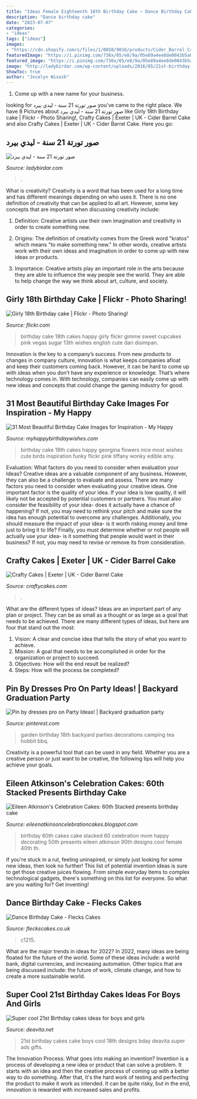 ```yaml
---
title: "Ideas Female Eighteenth 18th Birthday Cake ~ Dance Birthday Cake"
description: "Dance birthday cake"
date: "2023-07-07"
categories:
- "ideas"
tags: ["ideas"]
images:
- "https://cdn.shopify.com/s/files/1/0850/9016/products/Cider_Barrel_Cake.jpg?v=1541705161"
featuredImage: "https://i.pinimg.com/736x/05/e8/9a/05e89a4ee8de0843b5a003addc794abe--th-birthday-party-garden-birthday-parties.jpg"
featured_image: "https://i.pinimg.com/736x/05/e8/9a/05e89a4ee8de0843b5a003addc794abe--th-birthday-party-garden-birthday-parties.jpg"
image: "http://ladybirdar.com/wp-content/uploads/2016/05/21st-birthday-cake-ideas-wativpwz-768x1024.jpg"
ShowToc: true
author: "Jocelyn Wisozk"
---
```



1. Come up with a new name for your business.

	

		
looking for صور تورتة 21 سنة - ليدي بيرد you've came to the right place. We have 8 Pictures about صور تورتة 21 سنة - ليدي بيرد like Girly 18th Birthday cake | Flickr - Photo Sharing!, Crafty Cakes | Exeter | UK - Cider Barrel Cake and also Crafty Cakes | Exeter | UK - Cider Barrel Cake. Here you go:
		
    
## صور تورتة 21 سنة - ليدي بيرد

<img loading=lazy src="http://ladybirdar.com/wp-content/uploads/2016/05/21st-birthday-cake-ideas-wativpwz-768x1024.jpg" onerror="this.onerror=null;this.src='https://tse3.mm.bing.net/th?id=OIP.RBP_JNELOGnsys_JL2PMyQHaJ4&amp;pid=15.1';" alt="صور تورتة 21 سنة - ليدي بيرد">

_Source: ladybirdar.com_

>. 

	

What is creativity?
Creativity is a word that has been used for a long time and has different meanings depending on who uses it. There is no one definition of creativity that can be applied to all art. However, some key concepts that are important when discussing creativity include:
1) Definition: Creative artists use their own imagination and creativity in order to create something new.

2) Origins: The definition of creativity comes from the Greek word "kratos" which means "to make something new." In other words, creative artists work with their own ideas and imagination in order to come up with new ideas or products.

3) Importance: Creative artists play an important role in the arts because they are able to influence the way people see the world. They are able to help change the way we think about art, culture, and society.

    
## Girly 18th Birthday Cake | Flickr - Photo Sharing!

<img loading=lazy src="http://farm5.staticflickr.com/4066/5166376392_773df00a43_z.jpg" onerror="this.onerror=null;this.src='https://tse2.mm.bing.net/th?id=OIP.OjuCJy7648pd08IMx_S39AAAAA&amp;pid=15.1';" alt="Girly 18th Birthday cake | Flickr - Photo Sharing!">

_Source: flickr.com_

>birthday cake 18th cakes happy girly flickr gimme sweet cupcakes pink vegas sugar 13th wishes english cute dari disimpan. 

	

Innovation is the key to a company’s success. From new products to changes in company culture, innovation is what keeps companies afloat and keep their customers coming back. However, it can be hard to come up with ideas when you don’t have any experience or knowledge. That’s where technology comes in. With technology, companies can easily come up with new ideas and concepts that could change the gaming industry for good.

    
## 31 Most Beautiful Birthday Cake Images For Inspiration - My Happy

<img loading=lazy src="https://www.myhappybirthdaywishes.com/wp-content/uploads/2016/01/18th-birthday-cake-images.jpg" onerror="this.onerror=null;this.src='https://tse4.mm.bing.net/th?id=OIP.wBapZ1vNTjjF7vYYoNrTTQHaIO&amp;pid=15.1';" alt="31 Most Beautiful Birthday Cake Images for Inspiration - My Happy">

_Source: myhappybirthdaywishes.com_

>birthday cake 18th cakes happy georgina flowers nice most wishes cute birds inspiration funky flickr pink tiffany wonky edible amy. 

	

Evaluation: What factors do you need to consider when evaluation your Ideas?
Creative ideas are a valuable component of any business. However, they can also be a challenge to evaluate and assess. There are many factors you need to consider when evaluating your creative ideas. 
One important factor is the quality of your idea. If your idea is low quality, it will likely not be accepted by potential customers or partners. You must also consider the feasibility of your idea- does it actually have a chance of happening? If not, you may need to rethink your pitch and make sure the idea has enough potential to overcome any challenges. Additionally, you should measure the impact of your idea- is it worth risking money and time just to bring it to life? Finally, you must determine whether or not people will actually use your idea- is it something that people would want in their business? If not, you may need to revise or remove its from consideration.

    
## Crafty Cakes | Exeter | UK - Cider Barrel Cake

<img loading=lazy src="https://cdn.shopify.com/s/files/1/0850/9016/products/Cider_Barrel_Cake.jpg?v=1541705161" onerror="this.onerror=null;this.src='https://tse3.mm.bing.net/th?id=OIP.Me-DCLCNd_-ZLzKnf__MfQHaJ4&amp;pid=15.1';" alt="Crafty Cakes | Exeter | UK - Cider Barrel Cake">

_Source: craftycakes.com_

>. 

	

What are the different types of ideas?
Ideas are an important part of any plan or project. They can be as small as a thought or as large as a goal that needs to be achieved. There are many different types of ideas, but here are four that stand out the most: 
1) Vision: A clear and concise idea that tells the story of what you want to achieve.
2) Mission: A goal that needs to be accomplished in order for the organization or project to succeed.
3) Objectives: How will the end result be realized? 
4) Steps: How will the process be completed?

    
## Pin By Dresses Pro On Party Ideas! | Backyard Graduation Party

<img loading=lazy src="https://i.pinimg.com/736x/05/e8/9a/05e89a4ee8de0843b5a003addc794abe--th-birthday-party-garden-birthday-parties.jpg" onerror="this.onerror=null;this.src='https://tse4.mm.bing.net/th?id=OIP.HNlJcJjkqEzXIyx6MlY1JwHaLO&amp;pid=15.1';" alt="Pin by dresses pro on Party Ideas! | Backyard graduation party">

_Source: pinterest.com_

>garden birthday 18th backyard parties decorations camping tea hobbit bbq. 

	

Creativity is a powerful tool that can be used in any field. Whether you are a creative person or just want to be creative, the following tips will help you achieve your goals.

    
## Eileen Atkinson&#039;s Celebration Cakes: 60th Stacked Presents Birthday Cake

<img loading=lazy src="http://2.bp.blogspot.com/-7vynDj0IXCM/TyVOYDALYdI/AAAAAAAAAHU/JDMBhXYon1o/s1600/DSCN1002.JPG" onerror="this.onerror=null;this.src='https://tse4.mm.bing.net/th?id=OIP.TOGLwdt8_6rMMuJNFtrr4gHaJ4&amp;pid=15.1';" alt="Eileen Atkinson&#039;s Celebration Cakes: 60th Stacked presents birthday cake">

_Source: eileenatkinsoncelebrationcakes.blogspot.com_

>birthday 60th cakes cake stacked 60 celebration mom happy decorating 50th presents eileen atkinson 90th designs cool female 40th th. 

	

If you're stuck in a rut, feeling uninspired, or simply just looking for some new ideas, then look no further! This list of potential invention ideas is sure to get those creative juices flowing. From simple everyday items to complex technological gadgets, there's something on this list for everyone. So what are you waiting for? Get inventing!

    
## Dance Birthday Cake - Flecks Cakes

<img loading=lazy src="https://fleckscakes.co.uk/wp-content/uploads/2015/12/C1215-720x720.jpg" onerror="this.onerror=null;this.src='https://tse1.mm.bing.net/th?id=OIP.29fQse9b89WKLYQ0xlCM-AHaHa&amp;pid=15.1';" alt="Dance Birthday Cake - Flecks Cakes">

_Source: fleckscakes.co.uk_

>c1215. 

	

What are the major trends in ideas for 2022?
In 2022, many ideas are being floated for the future of the world. Some of these ideas include: a world bank, digital currencies, and increasing automation. Other topics that are being discussed include: the future of work, climate change, and how to create a more sustainable world.

    
## Super Cool 21st Birthday Cakes Ideas For Boys And Girls

<img loading=lazy src="https://deavita.net/wp-content/uploads/2017/06/cool-birthday-cakes-for-21st-birthday.jpg" onerror="this.onerror=null;this.src='https://tse1.mm.bing.net/th?id=OIP.khR0m2yFA2IJS69djePXPAHaNJ&amp;pid=15.1';" alt="Super cool 21st Birthday cakes ideas for boys and girls">

_Source: deavita.net_

>21st birthday cakes cake boys cool 18th designs bday deavita super ads gifts. 

	

The Innovation Process: What goes into making an invention?
Invention is a process of developing a new idea or product that can solve a problem. It starts with an idea and then the creative process of coming up with a better way to do something. After that, it's the hard work of testing and perfecting the product to make it work as intended. It can be quite risky, but in the end, innovation is rewarded with increased sales and profits.

